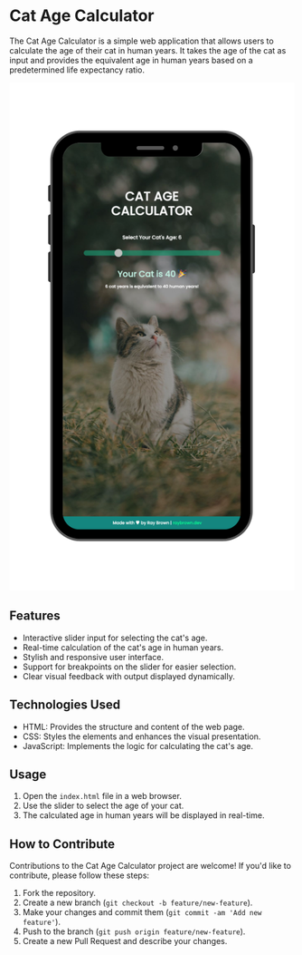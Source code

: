 # Cat Age Calculator

The Cat Age Calculator is a simple web application that allows users to calculate the age of their cat in human years. It takes the age of the cat as input and provides the equivalent age in human years based on a predetermined life expectancy ratio.

![cat-mockup](images/cat-calculator-mockup.png)

## Features

- Interactive slider input for selecting the cat's age.
- Real-time calculation of the cat's age in human years.
- Stylish and responsive user interface.
- Support for breakpoints on the slider for easier selection.
- Clear visual feedback with output displayed dynamically.

## Technologies Used

- HTML: Provides the structure and content of the web page.
- CSS: Styles the elements and enhances the visual presentation.
- JavaScript: Implements the logic for calculating the cat's age.

## Usage

1. Open the `index.html` file in a web browser.
2. Use the slider to select the age of your cat.
3. The calculated age in human years will be displayed in real-time.

## How to Contribute

Contributions to the Cat Age Calculator project are welcome! If you'd like to contribute, please follow these steps:

1. Fork the repository.
2. Create a new branch (`git checkout -b feature/new-feature`).
3. Make your changes and commit them (`git commit -am 'Add new feature'`).
4. Push to the branch (`git push origin feature/new-feature`).
5. Create a new Pull Request and describe your changes.

